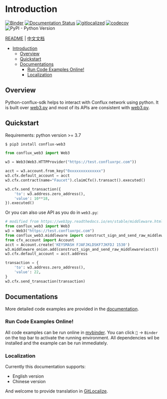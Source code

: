 # Introduction

[![Binder](https://mybinder.org/badge_logo.svg)](https://mybinder.org/v2/gh/conflux-chain/python-conflux-sdk/dev?urlpath=tree/docs/en/examples/01-quickstart.ipynb)
[![Documentation Status](https://readthedocs.org/projects/python-conflux-sdk/badge/?version=latest)](https://python-conflux-sdk.readthedocs.io/en/latest/?badge=latest)
[![gitlocalized ](https://gitlocalize.com/repo/8175/whole_project/badge.svg)](https://gitlocalize.com/repo/8175/whole_project?utm_source=badge)
[![codecov](https://codecov.io/github/Conflux-Chain/python-conflux-sdk/branch/dev/graph/badge.svg?token=GZ62V9QW0A)](https://codecov.io/github/Conflux-Chain/python-conflux-sdk)
![PyPI - Python Version](https://img.shields.io/pypi/pyversions/conflux-web3)

[README](https://python-conflux-sdk.readthedocs.io/en/latest/README.html) | [中文文档](https://python-conflux-sdk.readthedocs.io/zh_CN/latest/README.html)

- [Introduction](#introduction)
  - [Overview](#overview)
  - [Quickstart](#quickstart)
  - [Documentations](#documentations)
    - [Run Code Examples Online!](#run-code-examples-online)
    - [Localization](#localization)


## Overview

Python-conflux-sdk helps to interact with Conflux network using python. It is built over [web3.py](https://github.com/ethereum/web3.py) and most of its APIs are consistent with [web3.py](https://github.com/ethereum/web3.py).

## Quickstart

Requirements: python version >= 3.7

```bash
$ pip3 install conflux-web3
```

```python
from conflux_web3 import Web3

w3 = Web3(Web3.HTTPProvider("https://test.confluxrpc.com"))

acct = w3.account.from_key("0xxxxxxxxxxxxxx")
w3.cfx.default_account = acct
w3.cfx.contract(name="Faucet").claimCfx().transact().executed()

w3.cfx.send_transaction({
    'to': w3.address.zero_address(),
    'value': 10**18,
}).executed()
```

Or you can also use API as you do in `web3.py`: 

``` python
# modified from https://web3py.readthedocs.io/en/stable/middleware.html#signing
from conflux_web3 import Web3
w3 = Web3("https://test.confluxrpc.com")
from conflux_web3.middleware import construct_sign_and_send_raw_middleware
from cfx_account import Account
acct = Account.create('KEYSMASH FJAFJKLDSKF7JKFDJ 1530')
w3.middleware_onion.add(construct_sign_and_send_raw_middleware(acct))
w3.cfx.default_account = acct.address

transaction = {
    'to': w3.address.zero_address(),
    'value': 22,
}
w3.cfx.send_transaction(transaction)
```

## Documentations

More detailed code examples are provided in the [documentation](https://python-conflux-sdk.readthedocs.io/en/latest/README.html).

### Run Code Examples Online!

All code examples can be run online in [mybinder](https://mybinder.org/). You can click `🚀` -> `Binder` on the top bar to activate the running environment. All dependencies wil be installed and the example can be run immediately.

### Localization

Currently this documentation supports:

* English version
* Chinese version

And welcome to provide translation in [GitLocalize](https://gitlocalize.com/repo/8175).
